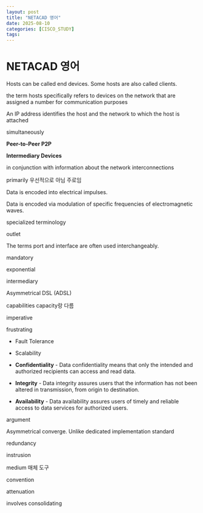 ```yaml
---
layout: post
title: "NETACAD 영어"
date: 2025-08-10
categories: [CISCO_STUDY]
tags:
---
```


# NETACAD 영어

Hosts can be called end devices. Some hosts are also called clients.

the term hosts specifically refers to devices on the network that are assigned a number for communication purposes

An IP address identifies the host and the network to which the host is attached

simultaneously

**Peer-to-Peer P2P**

**Intermediary Devices**

in conjunction with information about the network interconnections

primarily  우선적으로 아님 주로임

Data is encoded into electrical impulses.

 Data is encoded via modulation of specific frequencies of electromagnetic waves.

 specialized terminology

outlet 

The terms port and interface are often used interchangeably.

 mandatory

exponential

intermediary

 Asymmetrical DSL (ADSL)

capabilities capacity랑 다름

imperative 

frustrating

- Fault Tolerance
- Scalability

- **Confidentiality** - Data confidentiality means that only the intended and authorized recipients can access and read data.
- **Integrity** - Data integrity assures users that the information has not been altered in transmission, from origin to destination.
- **Availability** - Data availability assures users of timely and reliable access to data services for authorized users.

argument

Asymmetrical  converge. Unlike dedicated
implementation standard

redundancy

instrusion

medium 매체 도구

convention

attenuation

involves consolidating